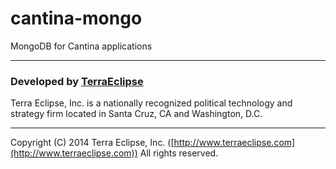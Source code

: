 cantina-mongo
=============

MongoDB for Cantina applications

- - -

### Developed by [TerraEclipse](https://github.com/TerraEclipse)

Terra Eclipse, Inc. is a nationally recognized political technology and
strategy firm located in Santa Cruz, CA and Washington, D.C.

- - -

Copyright (C) 2014 Terra Eclipse, Inc. ([http://www.terraeclipse.com](http://www.terraeclipse.com))
All rights reserved.